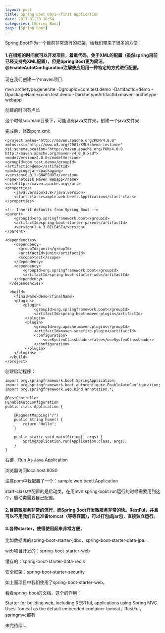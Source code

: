 ```yaml
---
layout: post
title: Spring Boot Day1--first application
date: 2017-01-20 18:54
categories: [Spring Boot]
tags: [Spring Boot]
---
```

Spring Boot作为一个目前非常流行的框架，给我们带来了很多的方便：

#### 1.在很短的时间就可以开发项目，着重代码，免于XML的配置（虽然spring目前已经支持免XML配置），但是Spring Boot更为简洁。@EnableAutoConfiguration注解使应用用一种特定的方式进行配置。

现在我们创建一个maven项目:

mvn archetype:generate -DgroupId=com.test.demo -DartifactId=demo -DpackageName=com.test.demo -DarchetypeArtifactId=maven-archetype-webapp

创建的时间有点长

这个时候src/main目录下，可能没有java文件夹，创建一个java文件夹

完成后，修改pom.xml:

    <project xmlns="http://maven.apache.org/POM/4.0.0" xmlns:xsi="http://www.w3.org/2001/XMLSchema-instance"
	xsi:schemaLocation="http://maven.apache.org/POM/4.0.0 http://maven.apache.org/maven-v4_0_0.xsd">
	<modelVersion>4.0.0</modelVersion>
	<groupId>com.test.demo</groupId>
	<artifactId>demo</artifactId>
	<packaging>jar</packaging>
	<version>0.0.1-SNAPSHOT</version>
	<name>netdisk Maven Webapp</name>
	<url>http://maven.apache.org</url>
	<properties>
		<java.version>1.8</java.version>
		<start-class>sample.web.beetl.Application</start-class>
	</properties>
  
	<!-- Inherit defaults from Spring Boot -->
	<parent>
		<groupId>org.springframework.boot</groupId>
		<artifactId>spring-boot-starter-parent</artifactId>
		<version>1.4.3.RELEASE</version>
	</parent>
  
	<dependencies>
	    <dependency>
	      <groupId>junit</groupId>
	      <artifactId>junit</artifactId>
	      <scope>test</scope>
	    </dependency>
		<dependency>
			<groupId>org.springframework.boot</groupId>
			<artifactId>spring-boot-starter-web</artifactId>
		</dependency>
	  </dependencies>
  
	  <build>
	    <finalName>demo</finalName>
	    <plugins>
			<plugin>
	             <groupId>org.springframework.boot</groupId>
	             <artifactId>spring-boot-maven-plugin</artifactId>
	         </plugin>
	         <plugin>
	             <groupId>org.apache.maven.plugins</groupId>
	             <artifactId>maven-surefire-plugin</artifactId>
	             <configuration>
	                 <useSystemClassLoader>false</useSystemClassLoader>
	             </configuration>
	         </plugin>
		</plugins>
	  </build>
	</project>


创建启动程序：

	import org.springframework.boot.SpringApplication;
	import org.springframework.boot.autoconfigure.EnableAutoConfiguration;
	import org.springframework.web.bind.annotation.*;
	
	@RestController
	@EnableAutoConfiguration
	public class Application {
	
		@RequestMapping("/")
		public String home() {
			return "Hello";
		}
		
		public static void main(String[] args) {
			SpringApplication.run(Application.class, args);
		}
	}


右键，Run As Java Application
 
浏览器访问localhost:8080


注意pom中我配置了一个：<start-class>sample.web.beetl.Application</start-class>

start-class中配置的是启动类，在用mvn spring-boot:run运行的时候需要用到这个。启动类需要自己配置。


#### 2.目前微服务非常的流行，而Spring Boot开发微服务非常的快。RestFul，并且可以不用我们自己准备tomcat（等等容器），可以打包成jar包，直接独立运行。

#### 3.各种starter，使得使用起来非常方便，

比如数据库的spring-boot-starter-jdbc，spring-boot-starter-data-jpa...

web项目开发的：spring-boot-starter-web

缓存的：spring-boot-starter-data-redis

安全框架：spring-boot-starter-security

如上面项目中我们使用了spring-boot-starter-web。

看看spring-boot的文档，这个的作用：
	
Starter for building web, including RESTful, applications using Spring MVC. Uses Tomcat as the default embedded container
tomcat，RestFul，springmvc都有


未完待续....